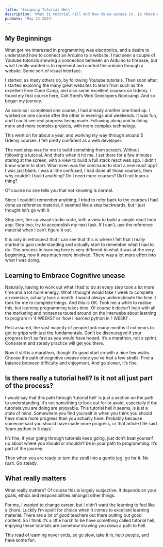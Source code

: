 ```yaml
---
title: 'Escaping Tutorial Hell'
description: 'What is tutorial hell and how do we escape it. Is there one in the first place?'
pubDate: 'May 22 2023'
---
```


## My Beginnings

What got me interested in programming was electronics, and a desire to understand how to connect an Arduino to a website. I had seen a couple of Youtube tutorials showing a connection between an Arduino to firebase, but what I really wanted is to represent and control the arduino through a website. Some sort of visual interface.

I started, as many others do, by following Youtube tutorials. Then soon after, I started exploring the many great websites to learn from such as the excellent Free Code Camp, and also some excellent courses on Udemy. I found my first course here, Colt Steel’s Web Developers Bootcamp. And so began my journey.

As soon as I completed one course, I had already another one lined up. I worked on one course after the other in evenings and weekends. It was fun, and I could see real progress being made. Following along and building more and more complex projects, with more complex technology.

This went on for about a year, and working my way through around 5 Udemy courses. I felt pretty confident as a web developer.

The next step was for me to build something from scratch. Without following a tutorial. And that’s when it hit me. I sat there for a few minutes staring at the screen, with a view to build a full stack react web app. I didn’t know where to start. What even was the command to start a new react app? I was just blank. I was a little confused, I had done all those courses, then why couldn’t I build anything? Do I need more courses? Did I not learn a thing?

Of course no one tells you that not knowing is normal.

Since I couldn’t remember anything, I tried to refer back to the courses I had done as reference material, it seemed like a step backwards, but I just thought let’s go with it.

Step one, fire up visual studio code, with a view to build a simple react todo app. Step two, try to accomplish my next task. If I can’t, use the reference material when I can’t figure it out.

It is only in retrospect that I can see that this is where I felt that I really started to gain understanding and actually start to remember what I had to do. The process in learning here is very different to what it was at the very beginning, now it was much more involved. There was a lot more effort into what I was doing.

## Learning to Embrace Cognitive unease

Naturally, having to work out what I had to do at every step took a lot more time and a lot more energy. What I thought would take 1 week to complete an exercise, actually took a month. I would always underestimate the time it took for me to complete things. And this is OK. Took me a while to realise this, but learning programming takes time. Of course it doesn’t help with all the marketing and nonsense touted around on the interwebs about learning to program in ‘4 WEEKS!’ or ‘how i learned python in 1 WEEK!’ .

Rest assured, the vast majority of people took many months if not years to get to grips with just the fundamentals. Don’t be discouraged if your progress isn’t as fast as you would have hoped. It’s a marathon, not a sprint. Consistent and steady practice will get you there.

Now it still is a marathon, though it’s good start on with a nice few walks. Choose the path of cognitive unease once you’ve had a few strolls. Find a balance between difficulty and enjoyment. And go slower, it’s fine.

## Is there really a tutorial hell? Is it not all just part of the process?

I would say that this path through ‘tutorial hell’ is just a section on the path to understanding. It’s not something to look out for or avoid, especially if the tutorials you are doing are enjoyable. This tutorial hell it seems, is just a state of mind. Somewhere you find yourself in when you think you should have made more progress than you actually have. Probably because someone said you should have made more progress, or that article title said ‘learn python in 5 days’.

It’s fine, if your going through tutorials keep going, just don’t beat yourself up about where you should or shouldn’t be in your path to programming. It’s part of the journey.

Then when you are ready to turn the stroll into a gentle jog, go for it. No rush. Go steady.

## What really matters

What really matters? Of course this is largely subjective. It depends on your goals, ethics and responsibilities amongst other things.

For me, I wanted to change career, but I didn’t want the learning to feel like a chore. Luckily I’m spoilt for choice when it comes to excellent learning material. There are a lot of good teachers out there putting out good content. So I think it’s a little harsh to be have something called tutorial hell, implying these tutorials are somehow drawing you down a path to hell.

This road of learning never ends, so go slow, take it in, help people, and have some fun.
